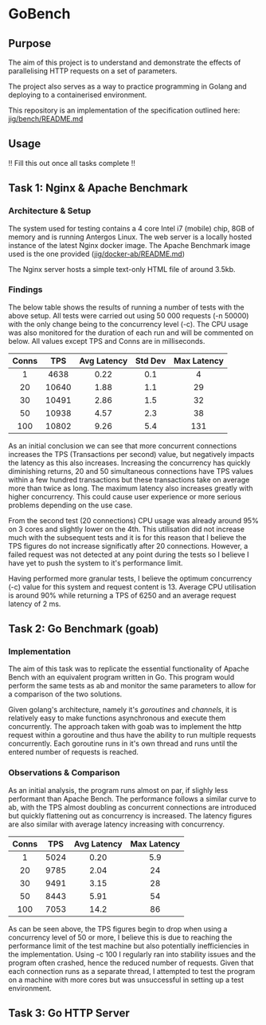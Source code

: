 # GoBench
## Purpose

The aim of this project is to understand and demonstrate the effects of parallelising HTTP requests on a set of parameters. 

The project also serves as a way to practice programming in Golang and deploying to a containerised environment.

This repository is an implementation of the specification outlined here: [jig/bench/README.md](https://github.com/jig/bench)

## Usage

!! Fill this out once all tasks complete !!

## Task 1: Nginx & Apache Benchmark

### Architecture & Setup

The system used for testing contains a 4 core Intel i7 (mobile) chip, 8GB of memory and is running Antergos Linux. The web server is a locally hosted instance of the latest Nginx docker image. The Apache Benchmark image used is the one provided ([jig/docker-ab/README.md](https://github.com/jig/docker-ab)) 

The Nginx server hosts a simple text-only HTML file of around 3.5kb.

### Findings

The below table shows the results of running a number of tests with the above setup. All tests were carried out using 50 000 requests (-n 50000) with the only change being to the concurrency level (-c). The CPU usage was also monitored for the duration of each run and will be commented on below. All values except TPS and Conns are in milliseconds.

| Conns | TPS   | Avg Latency | Std Dev | Max Latency |
| :---: | :---: | :---------: | :-----: | :---------: |
| 1     | 4638  | 0.22        | 0.1     | 4           |
| 20    | 10640 | 1.88        | 1.1     | 29          |
| 30    | 10491 | 2.86        | 1.5     | 32          |
| 50    | 10938 | 4.57        | 2.3     | 38          |
| 100   | 10802 | 9.26        | 5.4     | 131         |

As an initial conclusion we can see that more concurrent connections increases the TPS (Transactions per second) value, but negatively impacts the latency as this also increases. Increasing the concurrency has quickly diminishing returns, 20 and 50 simultaneous connections have TPS values within a few hundred transactions but these transactions take on average more than twice as long. The maximum latency also increases greatly with higher concurrency. This could cause user experience or more serious problems depending on the use case.

From the second test (20 connections) CPU usage was already around 95% on 3 cores and slightly lower on the 4th. This utilisation did not increase much with the subsequent tests and it is for this reason that I believe the TPS figures do not increase significatly after 20 connections. However, a failed request was not detected at any point during the tests so I believe I have yet to push the system to it's performance limit. 

Having performed more granular tests, I believe the optimum concurrency (-c) value for this system and request content is 13. Average CPU utilisation is around 90% while returning a TPS of 6250 and an average request latency of 2 ms.

## Task 2: Go Benchmark (goab)

### Implementation

The aim of this task was to replicate the essential functionality of Apache Bench with an equivalent program written in Go. This program would perform the same tests as ab and monitor the same parameters to allow for a comparison of the two solutions.

Given golang's architecture, namely it's *goroutines* and *channels*, it is relatively easy to make functions asynchronous and execute them concurrently. The approach taken with goab was to implement the http request within a goroutine and thus have the ability to run multiple requests concurrently. Each goroutine runs in it's own thread and runs until the entered number of requests is reached.

### Observations & Comparison

As an initial analysis, the program runs almost on par, if slighly less performant than Apache Bench. The performance follows a similar curve to ab, with the TPS almost doubling as concurrent connections are introduced but quickly flattening out as concurrency is increased. The latency figures are also similar with average latency increasing with concurrency.

| Conns | TPS   | Avg Latency | Max Latency |
| :---: | :---: | :---------: | :---------: |
| 1     | 5024  | 0.20        |    5.9      |
| 20    | 9785  | 2.04        |    24       |
| 30    | 9491  | 3.15        |    28       |
| 50    | 8443  | 5.91        |    54       |
| 100   | 7053  | 14.2        |    86       | * Run with 25 000 requests

As can be seen above, the TPS figures begin to drop when using a concurrency level of 50 or more, I believe this is due to reaching the performance limit of the test machine but also potentially inefficiencies in the implementation. Using -c 100 I regularly ran into stability issues and the program often crashed, hence the reduced number of requests. Given that each connection runs as a separate thread, I attempted to test the program on a machine with more cores but was unsuccessful in setting up a test environment.

## Task 3: Go HTTP Server

